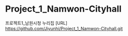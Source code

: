 # Project_1_Namwon-Cityhall
프로젝트1_남원시청 누리집 [URL] https://github.com/Jiyunhi/Project_1_Namwon-Cityhall.git
